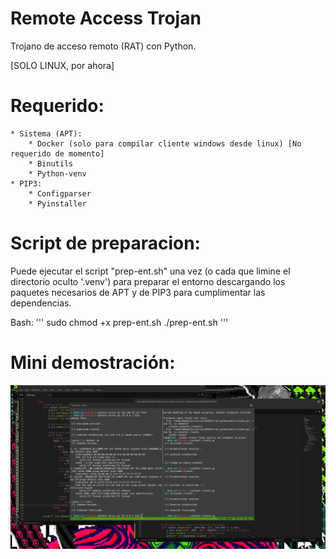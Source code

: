 # Remote Access Trojan
Trojano de acceso remoto (RAT) con Python.

[SOLO LINUX, por ahora]

# Requerido:
	* Sistema (APT):
		* Docker (solo para compilar cliente windows desde linux) [No requerido de momento]
		* Binutils
		* Python-venv
	* PIP3:
		* Configparser
		* Pyinstaller

# Script de preparacion:
Puede ejecutar el script "prep-ent.sh" una vez (o cada que limine el directorio oculto '.venv') para preparar el entorno descargando los paquetes necesarios de APT y de PIP3 para cumplimentar las dependencias.

Bash:
	'''
	sudo chmod +x prep-ent.sh
	./prep-ent.sh
	'''

# Mini demostración:
![Demo](https://github.com/bbkmg256/topo-gigio/raw/main/assets/demo.gif)
